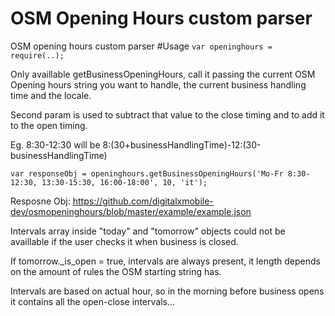 # OSM Opening Hours custom parser
OSM opening hours custom parser
#Usage
`var openinghours = require(..);`

Only availlable getBusinessOpeningHours, call it passing the current OSM Opening hours string you want to handle, the current business handling time and the locale.

Second param is used to subtract that value to the close timing and to add it to the open timing.

Eg. 8:30-12:30 will be 8:(30+businessHandlingTime)-12:(30-businessHandlingTime)

 `var responseObj = openinghours.getBusinessOpeningHours('Mo-Fr 8:30-12:30, 13:30-15:30, 16:00-18:00', 10, 'it');  `

Resposne Obj: https://github.com/digitalxmobile-dev/osmopeninghours/blob/master/example/example.json

Intervals array inside "today" and "tomorrow" objects could not be availlable if the user checks it when business is closed.

If tomorrow._is_open = true, intervals are always present, it length depends on the amount of rules the OSM starting string has.

Intervals are based on actual hour, so in the morning before business opens it contains all the open-close intervals... 
